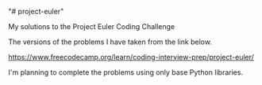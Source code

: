 "# project-euler" 

My solutions to the Project Euler Coding Challenge

The versions of the problems I have taken from the link below.

https://www.freecodecamp.org/learn/coding-interview-prep/project-euler/

I'm planning to complete the problems using only base Python libraries.

